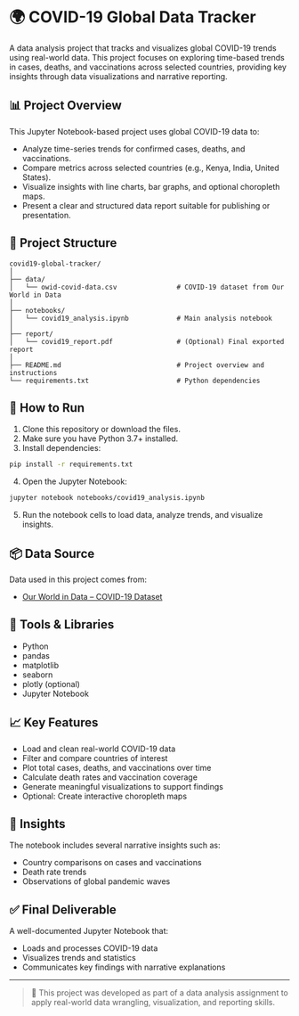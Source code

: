 # 🌍 COVID-19 Global Data Tracker

A data analysis project that tracks and visualizes global COVID-19 trends using real-world data. This project focuses on exploring time-based trends in cases, deaths, and vaccinations across selected countries, providing key insights through data visualizations and narrative reporting.

## 📊 Project Overview

This Jupyter Notebook-based project uses global COVID-19 data to:

- Analyze time-series trends for confirmed cases, deaths, and vaccinations.
- Compare metrics across selected countries (e.g., Kenya, India, United States).
- Visualize insights with line charts, bar graphs, and optional choropleth maps.
- Present a clear and structured data report suitable for publishing or presentation.

## 📁 Project Structure

```
covid19-global-tracker/
│
├── data/
│   └── owid-covid-data.csv               # COVID-19 dataset from Our World in Data
│
├── notebooks/
│   └── covid19_analysis.ipynb            # Main analysis notebook
│
├── report/
│   └── covid19_report.pdf                # (Optional) Final exported report
│
├── README.md                             # Project overview and instructions
└── requirements.txt                      # Python dependencies
```

## 🚀 How to Run

1. Clone this repository or download the files.
2. Make sure you have Python 3.7+ installed.
3. Install dependencies:

```bash
pip install -r requirements.txt
```

4. Open the Jupyter Notebook:

```bash
jupyter notebook notebooks/covid19_analysis.ipynb
```

5. Run the notebook cells to load data, analyze trends, and visualize insights.

## 📦 Data Source

Data used in this project comes from:

- [Our World in Data – COVID-19 Dataset](https://ourworldindata.org/coronavirus-source-data)

## 🧪 Tools & Libraries

- Python
- pandas
- matplotlib
- seaborn
- plotly (optional)
- Jupyter Notebook

## 📈 Key Features

- Load and clean real-world COVID-19 data
- Filter and compare countries of interest
- Plot total cases, deaths, and vaccinations over time
- Calculate death rates and vaccination coverage
- Generate meaningful visualizations to support findings
- Optional: Create interactive choropleth maps

## 📝 Insights

The notebook includes several narrative insights such as:

- Country comparisons on cases and vaccinations
- Death rate trends
- Observations of global pandemic waves

## ✅ Final Deliverable

A well-documented Jupyter Notebook that:

- Loads and processes COVID-19 data
- Visualizes trends and statistics
- Communicates key findings with narrative explanations

---

> 📌 This project was developed as part of a data analysis assignment to apply real-world data wrangling, visualization, and reporting skills.
